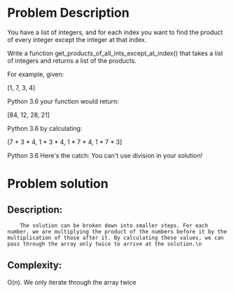 # Problem Description
You have a list of integers, and for each index you want to find the product of every integer except the integer at that index.

Write a function get_products_of_all_ints_except_at_index() that takes a list of integers and returns a list of the products.

For example, given:

  [1, 7, 3, 4]

Python 3.6
your function would return:

  [84, 12, 28, 21]

Python 3.6
by calculating:

  [7 * 3 * 4,  1 * 3 * 4,  1 * 7 * 4,  1 * 7 * 3]

Python 3.6
Here's the catch: You can't use division in your solution!

# Problem solution
## Description:
        The solution can be broken down into smaller steps. For each number, we are multiplying the product of the numbers before it by the multiplication of those after it. By calculating these values, we can pass through the array only twice to arrive at the solution.\n
## Complexity: 
O(n). We only iterate through the array twice